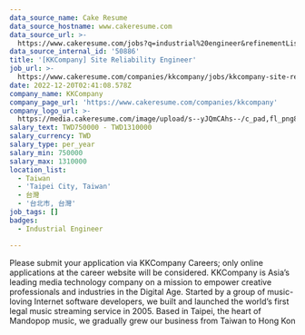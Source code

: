 ```yaml
---
data_source_name: Cake Resume
data_source_hostname: www.cakeresume.com
data_source_url: >-
  https://www.cakeresume.com/jobs?q=industrial%20engineer&refinementList%5Blang_name%5D%5B0%5D=English&refinementList%5Bsalary_type%5D=per_year
data_source_internal_id: '50886'
title: '[KKCompany] Site Reliability Engineer'
job_url: >-
  https://www.cakeresume.com/companies/kkcompany/jobs/kkcompany-site-reliability-engineer-e312bd
date: 2022-12-20T02:41:08.578Z
company_name: KKCompany
company_page_url: 'https://www.cakeresume.com/companies/kkcompany'
company_logo_url: >-
  https://media.cakeresume.com/image/upload/s--yJQmCAhs--/c_pad,fl_png8,h_200,w_200/v1637561973/kxxyllrqxnxut3jg0vup.png
salary_text: TWD750000 - TWD1310000
salary_currency: TWD
salary_type: per_year
salary_min: 750000
salary_max: 1310000
location_list:
  - Taiwan
  - 'Taipei City, Taiwan'
  - 台灣
  - '台北市, 台灣'
job_tags: []
badges:
  - Industrial Engineer

---
```


Please submit your application via KKCompany Careers; only online applications at the career website will be considered. KKCompany is Asia’s leading media technology company on a mission to empower creative professionals and industries in the Digital Age. Started by a group of music-loving Internet software developers, we built and launched the world’s first legal music streaming service in 2005. Based in Taipei, the heart of Mandopop music, we gradually grew our business from Taiwan to Hong Kon